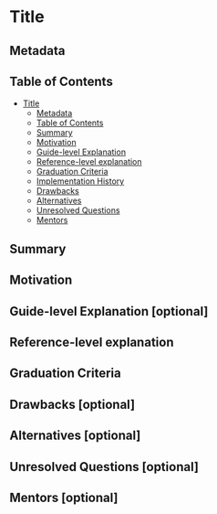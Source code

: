[//]: # ( thank you for creating a KEP! )
[//]: # ( read the  suggested section content: https://github.com/calebamiles/community/blob/propose-kep-template/contributors/design-proposals/architecture/kep-template-instructions.md )
[//]: # ( replace `Title` with the KEP title ) 
[//]: # ( replace section content with your amazing proposal )
[//]: # ( KEP filename should match title, replace spaces with `- `)
[//]: # ( update table of contents  before merge )
[//]: # ( remove comments before merge )
[//]: # ( profit )

# Title

## Metadata

## Table of Contents

- [Title](#title)
   - [Metadata](#metadata)
   - [Table of Contents](#table-of-contents)
   - [Summary](#summary)
   - [Motivation](#motivation)
   - [Guide-level Explanation](#guide-level-explanation-optional)
   - [Reference-level explanation](#reference-level-explanation)
   - [Graduation Criteria](#graduation-criteria)
   - [Implementation History](#implementation-history)
   - [Drawbacks](#drawbacks-optional)
   - [Alternatives](#alternatives-optional)
   - [Unresolved Questions](#unresolved-questions-optional)
   - [Mentors](#mentors-optional)

## Summary

## Motivation

## Guide-level Explanation [optional]

## Reference-level explanation

## Graduation Criteria

## Drawbacks [optional]

## Alternatives [optional]

## Unresolved Questions [optional]

## Mentors [optional]
